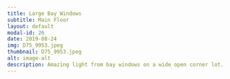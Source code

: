 ```yaml
---
title: Large Bay Windows
subtitle: Main Floor
layout: default
modal-id: 26
date: 2019-08-24
img: D75_9953.jpeg
thumbnail: D75_9953.jpeg
alt: image-alt
description: Amazing light from bay windows on a wide open corner lot.
---
```

